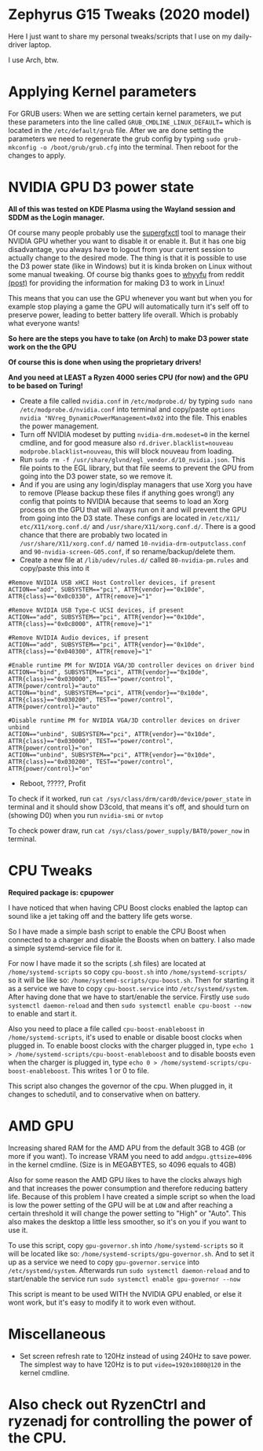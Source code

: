 # Zephyrus G15 Tweaks (2020 model)
Here I just want to share my personal tweaks/scripts that I use on my daily-driver laptop.

I use Arch, btw.

# Applying Kernel parameters
For GRUB users:
When we are setting certain kernel parameters, we put these parameters into the line called `GRUB_CMDLINE_LINUX_DEFAULT=` which is located in the `/etc/default/grub` file.
After we are done setting the parameters we need to regenerate the grub config by typing `sudo grub-mkconfig -o /boot/grub/grub.cfg` into the terminal. Then reboot for the changes to apply.

# NVIDIA GPU D3 power state
**All of this was tested on KDE Plasma using the Wayland session and SDDM as the Login manager.**

Of course many people probably use the [supergfxctl](https://gitlab.com/asus-linux/supergfxctl) tool to manage their NVIDIA GPU whether you want to disable it or enable it. But it has one big disadvantage, you always have to logout from your current session to actually change to the desired mode.
The thing is that it is possible to use the D3 power state (like in Windows) but it is kinda broken on Linux without some manual tweaking.
Of course big thanks goes to [whyyfu](https://www.reddit.com/user/whyyfu/) from reddit [(post)](https://www.reddit.com/r/Fedora/comments/tnk47g/nvidia_gpu_runtime_d3_with_wayland_on_supported/) for providing the information for making D3 to work in Linux!

This means that you can use the GPU whenever you want but when you for example stop playing a game the GPU will automatically turn it's self off to preserve power, leading to better battery life overall. Which is probably what everyone wants!

**So here are the steps you have to take (on Arch) to make D3 power state work on the the GPU**

**Of course this is done when using the proprietary drivers!**

**And you need at LEAST a Ryzen 4000 series CPU (for now) and the GPU to be based on Turing!**
* Create a file called `nvidia.conf` in `/etc/modprobe.d/` by typing `sudo nano /etc/modprobe.d/nvidia.conf` into terminal and copy/paste `options nvidia "NVreg_DynamicPowerManagement=0x02` into the file. This enables the power management.
* Turn off NVIDIA modeset by putting `nvidia-drm.modeset=0` in the kernel cmdline, and for good measure also `rd.driver.blacklist=nouveau modprobe.blacklist=nouveau`, this will block nouveau from loading.
* Run `sudo rm -f /usr/share/glvnd/egl_vendor.d/10_nvidia.json`. This file points to the EGL library, but that file seems to prevent the GPU from going into the D3 power state, so we remove it.
* And if you are using any login/display managers that use Xorg you have to remove (Please backup these files if anything goes wrong!) any config that points to NVIDIA because that seems to load an Xorg process on the GPU that will always run on it and will prevent the GPU from going into the D3 state. These configs are located in `/etc/X11/` `etc/X11/xorg.conf.d/` and `/usr/share/X11/xorg.conf.d/`. There is a good chance that there are probably two located in `/usr/share/X11/xorg.conf.d/` named `10-nvidia-drm-outputclass.conf` and `90-nvidia-screen-G05.conf`, if so rename/backup/delete them.
* Create a new file at `/lib/udev/rules.d/` called `80-nvidia-pm.rules` and copy/paste this into it
```
#Remove NVIDIA USB xHCI Host Controller devices, if present
ACTION=="add", SUBSYSTEM=="pci", ATTR{vendor}=="0x10de", ATTR{class}=="0x0c0330", ATTR{remove}="1"

#Remove NVIDIA USB Type-C UCSI devices, if present
ACTION=="add", SUBSYSTEM=="pci", ATTR{vendor}=="0x10de", ATTR{class}=="0x0c8000", ATTR{remove}="1"

#Remove NVIDIA Audio devices, if present
ACTION=="add", SUBSYSTEM=="pci", ATTR{vendor}=="0x10de", ATTR{class}=="0x040300", ATTR{remove}="1"

#Enable runtime PM for NVIDIA VGA/3D controller devices on driver bind
ACTION=="bind", SUBSYSTEM=="pci", ATTR{vendor}=="0x10de", ATTR{class}=="0x030000", TEST=="power/control", ATTR{power/control}="auto"
ACTION=="bind", SUBSYSTEM=="pci", ATTR{vendor}=="0x10de", ATTR{class}=="0x030200", TEST=="power/control", ATTR{power/control}="auto"

#Disable runtime PM for NVIDIA VGA/3D controller devices on driver unbind
ACTION=="unbind", SUBSYSTEM=="pci", ATTR{vendor}=="0x10de", ATTR{class}=="0x030000", TEST=="power/control", ATTR{power/control}="on"
ACTION=="unbind", SUBSYSTEM=="pci", ATTR{vendor}=="0x10de", ATTR{class}=="0x030200", TEST=="power/control", ATTR{power/control}="on"
```

* Reboot, ?????, Profit

To check if it worked, run `cat /sys/class/drm/card0/device/power_state` in terminal and it should show D3cold, that means it's off, and should turn on (showing D0) when you run `nvidia-smi` or `nvtop`

To check power draw, run `cat /sys/class/power_supply/BAT0/power_now` in terminal.

# CPU Tweaks
**Required package is: cpupower**

I have noticed that when having CPU Boost clocks enabled the laptop can sound like a jet taking off and the battery life gets worse.

So I have made a simple bash script to enable the CPU Boost when connected to a charger and disable the Boosts when on battery. I also made a simple systemd-service file for it.

For now I have made it so the scripts (.sh files) are located at `/home/systemd-scripts` so copy `cpu-boost.sh` into `/home/systemd-scripts/` so it will be like so: `/home/systemd-scripts/cpu-boost.sh`. Then for starting it as a service we have to copy `cpu-boost.service` into `/etc/systemd/system`. After having done that we have to start/enable the service. Firstly use `sudo systemctl daemon-reload` and then `sudo systemctl enable cpu-boost --now` to enable and start it.


Also you need to place a file called `cpu-boost-enableboost` in `/home/systemd-scripts`, it's used to enable or disable boost clocks when plugged in.
To enable boost clocks with the charger plugged in, type `echo 1 > /home/systemd-scripts/cpu-boost-enableboost` and to disable boosts even when the charger is plugged in, type `echo 0 > /home/systemd-scripts/cpu-boost-enableboost`. This writes 1 or 0 to file.


This script also changes the governor of the cpu. When plugged in, it changes to schedutil, and to conservative when on battery.

# AMD GPU
Increasing shared RAM for the AMD APU from the default 3GB to 4GB (or more if you want). To increase VRAM you need to add `amdgpu.gttsize=4096` in the kernel cmdline. (Size is in MEGABYTES, so 4096 equals to 4GB)

Also for some reason the AMD GPU likes to have the clocks always high and that increases the power consumption and therefore reducing battery life.
Because of this problem I have created a simple script so when the load is low the power setting of the GPU will be at `LOW` and after reaching a certain threshold it will change the power setting to "High" or "Auto". This also makes the desktop a little less smoother, so it's on you if you want to use it.

To use this script, copy `gpu-governor.sh` into `/home/systemd-scripts` so it will be located like so: `/home/systemd-scripts/gpu-governor.sh`.
And to set it up as a service we need to copy `gpu-governor.service` into `/etc/systemd/system`. Afterwards run `sudo systemctl daemon-reload` and to start/enable the service run `sudo systemctl enable gpu-governor --now`

This script is meant to be used WITH the NVIDIA GPU enabled, or else it wont work, but it's easy to modify it to work even without.

# Miscellaneous
* Set screen refresh rate to 120Hz instead of using 240Hz to save power. The simplest way to have 120Hz is to put `video=1920x1080@120` in the kernel cmdline.

# Also check out RyzenCtrl and ryzenadj for controlling the power of the CPU.
